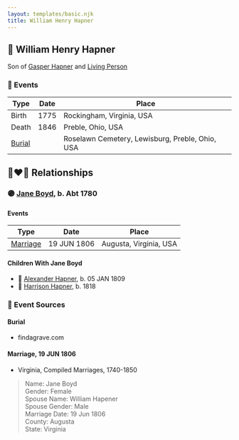 ```yaml
---
layout: templates/basic.njk
title: William Henry Hapner
---
```

## 🔵 William Henry Hapner

Son of [Gasper Hapner](/people/9/920624) and [Living Person](/people/7/78872424)

### 📆 Events

Type | Date | Place
------ | ------ | ------
Birth | 1775 | Rockingham, Virginia, USA
Death | 1846 | Preble, Ohio, USA
[Burial](#event-61c3cd54-00fe-4a71-a3c7-011ee29e410e) |  | Roselawn Cemetery, Lewisburg, Preble, Ohio, USA

## 👩‍❤️‍👨 Relationships

### 🟣 [Jane Boyd](/people/5/54740480), b. Abt 1780

#### Events

Type | Date | Place
------ | ------ | ------
[Marriage](#event-c3500c05-7f21-414d-8176-ea3e95b3db18) | 19 JUN 1806 | Augusta, Virginia, USA
#### Children With Jane Boyd
* 🔵 [Alexander Hapner](/people/6/68586072), b. 05 JAN 1809
* 🔵 [Harrison Hapner](/people/8/82056089), b. 1818
### 📰 Event Sources

#### <a id="event-61c3cd54-00fe-4a71-a3c7-011ee29e410e"></a> Burial
* findagrave.com

#### <a id="event-c3500c05-7f21-414d-8176-ea3e95b3db18"></a> Marriage, 19 JUN 1806
* Virginia, Compiled Marriages, 1740-1850
>   
  > Name: Jane Boyd  
  > Gender: Female  
  > Spouse Name: William Hapener  
  > Spouse Gender: Male  
  > Marriage Date: 19 Jun 1806  
  > County: Augusta  
  > State: Virginia
